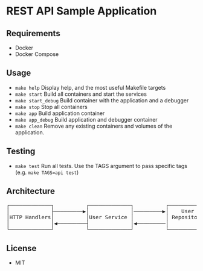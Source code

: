 # REST API Sample Application

## Requirements
- Docker
- Docker Compose

## Usage
- `make help` Display help, and the most useful Makefile targets
- `make start` Build all containers and start the services
- `make start_debug` Build container with the application and a debugger
- `make stop` Stop all containers
- `make app` Build application container
- `make app_debug` Build application and debugger container
- `make clean` Remove any existing containers and volumes of the application.

## Testing
- `make test` Run all tests. Use the TAGS argument to pass specific tags (e.g. `make TAGS=api test`)

## Architecture
<pre>┌─────────────┐          ┌─────────────┐          ┌─────────────┐          ┌─────────────┐
│             ├─────────▶│             │─────────▶│    User     │─────────▶│             │
│HTTP Handlers│          │User Service │          │ Repository  │          │  Database   │
│             │◀─────────┤             │◀─────────│             │◀─────────┤             │
└─────────────┘          └─────────────┘          └─────────────┘          └─────────────┘</pre>

## License
- MIT